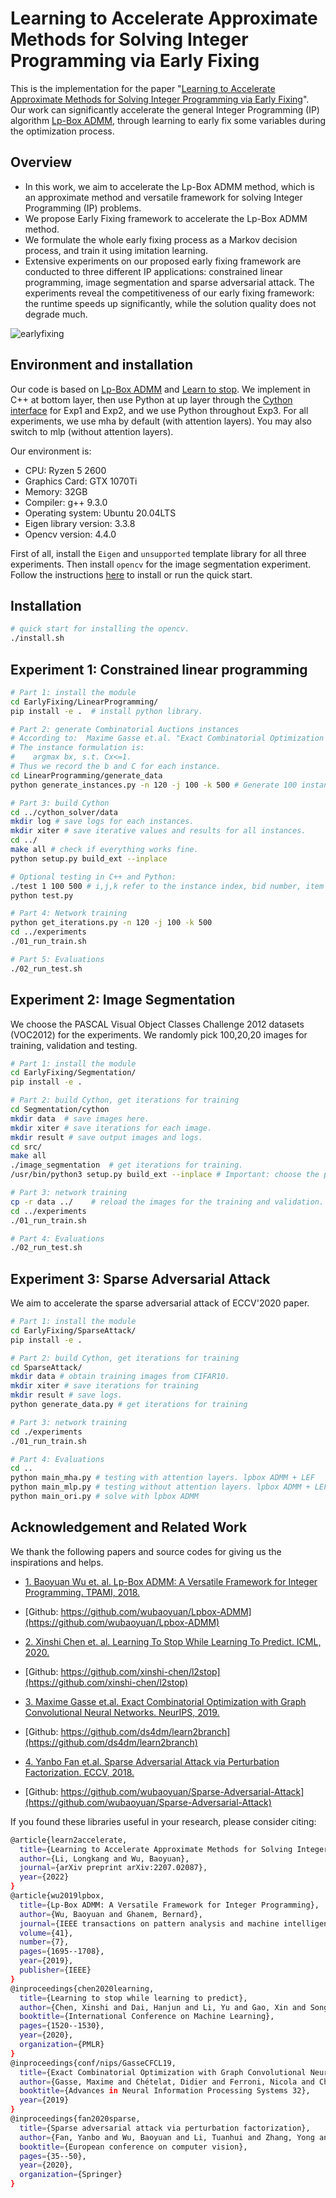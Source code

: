 # Learning to Accelerate Approximate Methods for Solving Integer Programming via Early Fixing
This is the implementation for the paper "[Learning to Accelerate Approximate Methods for Solving Integer Programming via Early Fixing](SCLBD/Accelerated-Lpbox-ADMM)". Our work can significantly accelerate the general Integer Programming (IP) algorithm [Lp-Box ADMM](https://ieeexplore.ieee.org/abstract/document/8378001), through learning to early fix some variables during the optimization process. 

## Overview 

- In this work, we aim to accelerate the Lp-Box ADMM method, which is an approximate method and versatile framework for solving Integer Programming (IP) problems. 
- We propose Early Fixing framework to accelerate the Lp-Box ADMM method. 
- We formulate the whole early fixing process as a Markov decision process, and train it using imitation learning.
- Extensive experiments on our proposed early fixing framework are conducted to three different IP applications: constrained linear programming, image segmentation and sparse adversarial attack. The experiments reveal the competitiveness of our early fixing framework: the runtime speeds up significantly, while the solution quality does not degrade much. 

![earlyfixing](img/earlyfixing.jpg)

## Environment and installation

Our code is based on [Lp-Box ADMM](https://github.com/wubaoyuan/Lpbox-ADMM/tree/master/cpp) and [Learn to stop](https://github.com/xinshi-chen/l2stop). We implement in C++ at bottom layer, then use Python at up layer through the [Cython interface](https://cython.readthedocs.io/en/latest/src/userguide/wrapping_CPlusPlus.html) for Exp1 and Exp2, and we use Python throughout Exp3. For all experiments, we use mha by default (with attention layers). You may also switch to mlp (without attention layers). 

Our environment is:

* CPU: Ryzen 5 2600
* Graphics Card: GTX 1070Ti
* Memory: 32GB
* Compiler: g++ 9.3.0
* Operating system: Ubuntu 20.04LTS
* Eigen library version: 3.3.8
* Opencv version: 4.4.0

First of all, install the `Eigen` and `unsupported` template library for all three experiments. Then install `opencv` for the image segmentation experiment. Follow the instructions [here](https://github.com/wubaoyuan/Lpbox-ADMM/tree/master/cpp) to install or run the quick start. 


## Installation
```sh
# quick start for installing the opencv.  
./install.sh 
```


## Experiment 1: Constrained linear programming 

```sh
# Part 1: install the module
cd EarlyFixing/LinearProgramming/  
pip install -e .  # install python library.

# Part 2: generate Combinatorial Auctions instances 
# According to:  Maxime Gasse et.al. "Exact Combinatorial Optimization with Graph Convolutional Neural Networks". NeurIPS, 2019. 
# The instance formulation is: 
#    argmax bx, s.t. Cx<=1.   
# Thus we record the b and C for each instance.   
cd LinearProgramming/generate_data
python generate_instances.py -n 120 -j 100 -k 500 # Generate 100 instances for training and 20 for testing. n-number of generated instances, j-item number(not equal but proportional to the constraint number), k-bid number(equal to variable number). 

# Part 3: build Cython 
cd ../cython_solver/data
mkdir log # save logs for each instances.
mkdir xiter # save iterative values and results for all instances.  
cd ../
make all # check if everything works fine. 
python setup.py build_ext --inplace 

# Optional testing in C++ and Python:
./test 1 100 500 # i,j,k refer to the instance index, bid number, item number.   
python test.py 

# Part 4: Network training
python get_iterations.py -n 120 -j 100 -k 500
cd ../experiments
./01_run_train.sh

# Part 5: Evaluations
./02_run_test.sh 
```

## Experiment 2: Image Segmentation
We choose the PASCAL Visual Object Classes Challenge 2012 datasets (VOC2012) for the experiments. We randomly pick 100,20,20 images for training, validation and testing. 
```sh
# Part 1: install the module 
cd EarlyFixing/Segmentation/
pip install -e .

# Part 2: build Cython, get iterations for training 
cd Segmentation/cython
mkdir data  # save images here.
mkdir xiter # save iterations for each image. 
mkdir result # save output images and logs. 
cd src/
make all
./image_segmentation  # get iterations for training.
/usr/bin/python3 setup.py build_ext --inplace # Important: choose the python where your opencv installed. For example, my python is /usr/bin/python3.

# Part 3: network training 
cp -r data ../    # reload the images for the training and validation. 
cd ../experiments
./01_run_train.sh

# Part 4: Evaluations
./02_run_test.sh 
```

## Experiment 3: Sparse Adversarial Attack
We aim to accelerate the sparse adversarial attack of ECCV'2020 paper. 
```sh
# Part 1: install the module 
cd EarlyFixing/SparseAttack/
pip install -e .

# Part 2: build Cython, get iterations for training 
cd SparseAttack/
mkdir data # obtain training images from CIFAR10. 
mkdir xiter # save iterations for training 
mkdir result # save logs. 
python generate_data.py # get iterations for training  

# Part 3: network training 
cd ./experiments
./01_run_train.sh

# Part 4: Evaluations
cd ..
python main_mha.py # testing with attention layers. lpbox ADMM + LEF
python main_mlp.py # testing without attention layers. lpbox ADMM + LEF
python main_ori.py # solve with lpbox ADMM 
```

## Acknowledgement and Related Work
We thank the following papers and source codes for giving us the inspirations and helps. 

- [1. Baoyuan Wu et. al. Lp-Box ADMM: A Versatile Framework for Integer Programming. TPAMI, 2018.](https://ieeexplore.ieee.org/document/8378001)
- [Github: https://github.com/wubaoyuan/Lpbox-ADMM](https://github.com/wubaoyuan/Lpbox-ADMM)

- [2. Xinshi Chen et. al. Learning To Stop While Learning To Predict. ICML, 2020.](http://proceedings.mlr.press/v119/chen20c.html)
- [Github: https://github.com/xinshi-chen/l2stop](https://github.com/xinshi-chen/l2stop)

- [3. Maxime Gasse et.al. Exact Combinatorial Optimization with Graph Convolutional Neural Networks. NeurIPS, 2019.](https://arxiv.org/abs/1906.01629) 
- [Github: https://github.com/ds4dm/learn2branch](https://github.com/ds4dm/learn2branch)

- [4. Yanbo Fan et.al. Sparse Adversarial Attack via Perturbation Factorization. ECCV, 2018.](https://www.ecva.net/papers/eccv_2020/papers_ECCV/papers/123670035.pdf) 
- [Github: https://github.com/wubaoyuan/Sparse-Adversarial-Attack](https://github.com/wubaoyuan/Sparse-Adversarial-Attack)
 
If you found these libraries useful in your research, please consider citing:
```sh
@article{learn2accelerate,
  title={Learning to Accelerate Approximate Methods for Solving Integer Programming via Early Fixing},
  author={Li, Longkang and Wu, Baoyuan},
  journal={arXiv preprint arXiv:2207.02087},
  year={2022}
}
@article{wu2019lpbox,
  title={Lp-Box ADMM: A Versatile Framework for Integer Programming},
  author={Wu, Baoyuan and Ghanem, Bernard},
  journal={IEEE transactions on pattern analysis and machine intelligence},
  volume={41},
  number={7},
  pages={1695--1708},
  year={2019},
  publisher={IEEE}
}
@inproceedings{chen2020learning,
  title={Learning to stop while learning to predict},
  author={Chen, Xinshi and Dai, Hanjun and Li, Yu and Gao, Xin and Song, Le},
  booktitle={International Conference on Machine Learning},
  pages={1520--1530},
  year={2020},
  organization={PMLR}
}
@inproceedings{conf/nips/GasseCFCL19,
  title={Exact Combinatorial Optimization with Graph Convolutional Neural Networks},
  author={Gasse, Maxime and Chételat, Didier and Ferroni, Nicola and Charlin, Laurent and Lodi, Andrea},
  booktitle={Advances in Neural Information Processing Systems 32},
  year={2019}
}
@inproceedings{fan2020sparse,
  title={Sparse adversarial attack via perturbation factorization},
  author={Fan, Yanbo and Wu, Baoyuan and Li, Tuanhui and Zhang, Yong and Li, Mingyang and Li, Zhifeng and Yang, Yujiu},
  booktitle={European conference on computer vision},
  pages={35--50},
  year={2020},
  organization={Springer}
}
```
